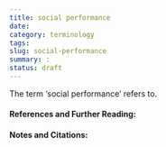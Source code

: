 ```yaml
---
title: social performance
date:
category: terminology
tags:
slug: social-performance
summary: :
status: draft
---
```


<!--
icon: file-code-o
summary:
-->
<!--
---
layout: post
title:  social performance
date:   2005-01-10 13:47:13
categories: terminology
tags: development, social performance
permalink: /social-performance/
published: false
comments: true
---
-->
The term ‘social performance’ refers to.

#### References and Further Reading:


#### Notes and Citations:

[^1]:
